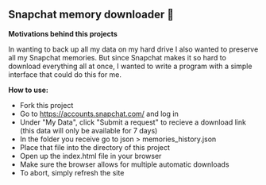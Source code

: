 ## Snapchat memory downloader 👻

**Motivations behind this projects**

In wanting to back up all my data on my hard drive I also wanted to preserve all my Snapchat memories. But since Snapchat makes it so hard to download everything all at once, I wanted to write a program with a simple interface that could do this for me.

**How to use:**

 - Fork this project
 - Go to https://accounts.snapchat.com/ and log in
 - Under "My Data", click "Submit a request" to recieve a download link (this data will only be available for 7 days)
 - In the folder you receive go to json > memories_history.json
 - Place that file into the directory of this project
 - Open up the index.html file in your browser
 - Make sure the browser allows for multiple automatic downloads
 - To abort, simply refresh the site